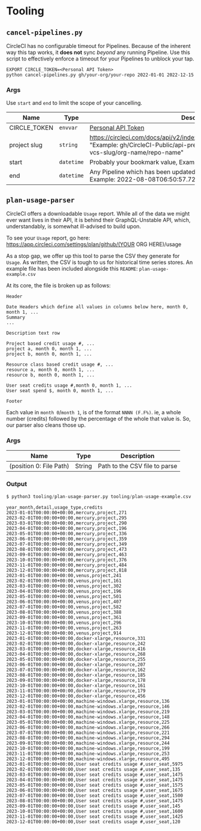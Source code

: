 # Tooling

## `cancel-pipelines.py`

CircleCI has no configurable timeout for Pipelines. Because of the inherent way this
tap works, it **does not** sync _beyond_ any running Pipeline. Use this script to
effectively enforce a timeout for your Pipelines to unblock your tap.

```
EXPORT CIRCLE_TOKEN=<Personal API Token>
python cancel-pipelines.py gh/your-org/your-repo 2022-01-01 2022-12-15
```

### Args

Use `start` and `end` to limit the scope of your cancelling.

| Name         | Type       | Description                                                                                                                                                                        |
| ------------ | ---------- | ---------------------------------------------------------------------------------------------------------------------------------------------------------------------------------- |
| CIRCLE_TOKEN | `envvar`   | [Personal API Token](https://circleci.com/docs/managing-api-tokens/#creating-a-personal-api-token)                                                                                 |
| project slug | `string`   | https://circleci.com/docs/api/v2/index.html#operation/listPipelinesForProject "Example: gh/CircleCI-Public/api-preview-docs, Project slug in the form vcs-slug/org-name/repo-name" |
| start        | `datetime` | Probably your bookmark value, Example: 2022-08-08T06:50:57.723Z                                                                                                                    |
| end          | `datetime` | Any Pipeline which has been updated after this datetime won't be cancelled. Example: 2022-08-08T06:50:57.723Z                                                                      |

## `plan-usage-parser`

CircleCI offers a downloadable `Usage` report. While all of the data we might ever want lives in their API, it is behind their GraphQL-Unstable API, which, understandably, is somewhat ill-advised to build upon.

To see your `Usage` report, go here: https://app.circleci.com/settings/plan/github/(YOUR ORG HERE)/usage

As a stop gap, we offer up this tool to parse the CSV they generate for `Usage`. As written, the CSV is tough to us for historical time series stores. An example file has been included alongside this `README`: `plan-usage-example.csv`

At its core, the file is broken up as follows:

```csv
Header

Date Headers which define all values in columns below here, month 0, month 1, ...
Summary
...

Description text row

Project based credit usage #, ...
project a, month 0, month 1, ...
project b, month 0, month 1, ...

Resource class based credit usage #, ...
resource a, month 0, month 1, ...
resource b, month 0, month 1, ...

User seat credits usage #,month 0, month 1, ...
User seat spend $, month 0, month 1, ...

Footer
```

Each value in `month 0`/`month 1`, is of the format `NNNN (F.F%)`. ie, a whole number (credits) followed by the percentage of the whole that value is. So, our parser also cleans those up.

### Args

| Name                    | Type   | Description                   |
| ----------------------- | ------ | ----------------------------- |
| (position 0: File Path) | String | Path to the CSV file to parse |

### Output

```s
$ python3 tooling/plan-usage-parser.py tooling/plan-usage-example.csv                                                                   
```

```csv
year_month,detail,usage_type,credits
2023-01-01T00:00:00+00:00,mercury,project,271
2023-02-01T00:00:00+00:00,mercury,project,295
2023-03-01T00:00:00+00:00,mercury,project,290
2023-04-01T00:00:00+00:00,mercury,project,196
2023-05-01T00:00:00+00:00,mercury,project,336
2023-06-01T00:00:00+00:00,mercury,project,359
2023-07-01T00:00:00+00:00,mercury,project,349
2023-08-01T00:00:00+00:00,mercury,project,473
2023-09-01T00:00:00+00:00,mercury,project,463
2023-10-01T00:00:00+00:00,mercury,project,376
2023-11-01T00:00:00+00:00,mercury,project,484
2023-12-01T00:00:00+00:00,mercury,project,818
2023-01-01T00:00:00+00:00,venus,project,241
2023-02-01T00:00:00+00:00,venus,project,161
2023-03-01T00:00:00+00:00,venus,project,302
2023-04-01T00:00:00+00:00,venus,project,196
2023-05-01T00:00:00+00:00,venus,project,501
2023-06-01T00:00:00+00:00,venus,project,407
2023-07-01T00:00:00+00:00,venus,project,582
2023-08-01T00:00:00+00:00,venus,project,388
2023-09-01T00:00:00+00:00,venus,project,361
2023-10-01T00:00:00+00:00,venus,project,296
2023-11-01T00:00:00+00:00,venus,project,263
2023-12-01T00:00:00+00:00,venus,project,914
2023-01-01T00:00:00+00:00,docker-xlarge,resource,331
2023-02-01T00:00:00+00:00,docker-xlarge,resource,242
2023-03-01T00:00:00+00:00,docker-xlarge,resource,416
2023-04-01T00:00:00+00:00,docker-xlarge,resource,268
2023-05-01T00:00:00+00:00,docker-xlarge,resource,255
2023-06-01T00:00:00+00:00,docker-xlarge,resource,207
2023-07-01T00:00:00+00:00,docker-xlarge,resource,162
2023-08-01T00:00:00+00:00,docker-xlarge,resource,185
2023-09-01T00:00:00+00:00,docker-xlarge,resource,178
2023-10-01T00:00:00+00:00,docker-xlarge,resource,161
2023-11-01T00:00:00+00:00,docker-xlarge,resource,179
2023-12-01T00:00:00+00:00,docker-xlarge,resource,456
2023-01-01T00:00:00+00:00,machine-windows.xlarge,resource,136
2023-02-01T00:00:00+00:00,machine-windows.xlarge,resource,146
2023-03-01T00:00:00+00:00,machine-windows.xlarge,resource,219
2023-04-01T00:00:00+00:00,machine-windows.xlarge,resource,148
2023-05-01T00:00:00+00:00,machine-windows.xlarge,resource,225
2023-06-01T00:00:00+00:00,machine-windows.xlarge,resource,266
2023-07-01T00:00:00+00:00,machine-windows.xlarge,resource,221
2023-08-01T00:00:00+00:00,machine-windows.xlarge,resource,294
2023-09-01T00:00:00+00:00,machine-windows.xlarge,resource,244
2023-10-01T00:00:00+00:00,machine-windows.xlarge,resource,199
2023-11-01T00:00:00+00:00,machine-windows.xlarge,resource,253
2023-12-01T00:00:00+00:00,machine-windows.xlarge,resource,495
2023-01-01T00:00:00+00:00,User seat credits usage #,user_seat,5975
2023-02-01T00:00:00+00:00,User seat credits usage #,user_seat,135
2023-03-01T00:00:00+00:00,User seat credits usage #,user_seat,1475
2023-04-01T00:00:00+00:00,User seat credits usage #,user_seat,1475
2023-05-01T00:00:00+00:00,User seat credits usage #,user_seat,1575
2023-06-01T00:00:00+00:00,User seat credits usage #,user_seat,1675
2023-07-01T00:00:00+00:00,User seat credits usage #,user_seat,1500
2023-08-01T00:00:00+00:00,User seat credits usage #,user_seat,1475
2023-09-01T00:00:00+00:00,User seat credits usage #,user_seat,145
2023-10-01T00:00:00+00:00,User seat credits usage #,user_seat,1600
2023-11-01T00:00:00+00:00,User seat credits usage #,user_seat,1425
2023-12-01T00:00:00+00:00,User seat credits usage #,user_seat,120
```
